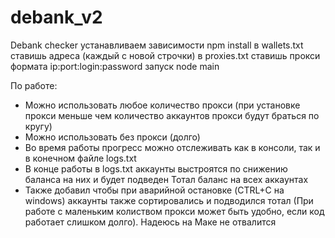 # debank_v2
Debank checker
устанавливаем зависимости npm install
в  wallets.txt ставишь адреса (каждый с новой строчки)
в proxies.txt ставишь прокси формата ip:port:login:password
запуск node main

По работе:
- Можно использовать любое количество прокси (при установке прокси меньше чем количество аккаунтов прокси будут браться по кругу)
- Можно использовать без прокси (долго)
- Во время работы прогресс можно отслеживать как в консоли, так и в конечном файле logs.txt
- В конце работы в logs.txt аккаунты выстроятся по снижению баланса на них и будет подведен Тотал баланс на всех аккаунтах
- Также добавил чтобы при аварийной остановке (CTRL+C на windows) аккаунты также сортировались и подводился тотал (При работе с маленьким колиством прокси может быть удобно, если код работает слишком долго). Надеюсь на Маке не отвалится
